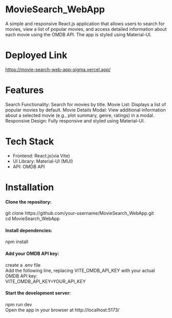 # MovieSearch_WebApp

A simple and responsive React.js application that allows users to search for movies, view a list of popular movies, and access detailed information about each movie using the OMDB API. The app is styled using Material-UI.

# Deployed Link
https://movie-search-web-app-sigma.vercel.app/

# Features
Search Functionality: Search for movies by title.
Movie List: Displays a list of popular movies by default.
Movie Details Modal: View additional information about a selected movie (e.g., plot summary, genre, ratings) in a modal.
Responsive Design: Fully responsive and styled using Material-UI.

# Tech Stack
<ul>
  <li>Frontend: React.js(via Vite)</li>
  <li>UI Library: Material-UI (MUI)</li>
  <li>API: OMDB API</li>
</ul>


# Installation

<h4>Clone the repository:</h4>
git clone https://github.com/your-username/MovieSearch_WebApp.git
<br>
cd MovieSearch_WebApp

<h4>Install dependencies:</h4>
npm install

<h4>Add your OMDB API key:</h4>

create a .env file
<br>
Add the following line, replacing VITE_OMDB_API_KEY with your actual OMDB API key:
<br>
VITE_OMDB_API_KEY=YOUR_API_KEY

<h4>Start the development server:</h4>
npm run dev
<br>
Open the app in your browser at http://localhost:5173/

